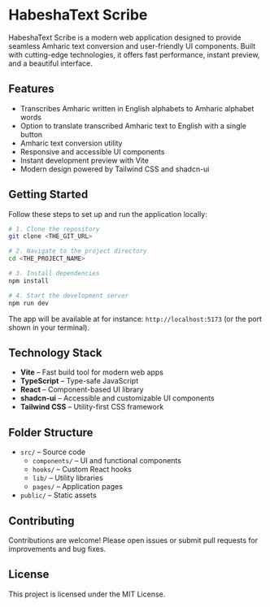 # HabeshaText Scribe

HabeshaText Scribe is a modern web application designed to provide seamless Amharic text conversion and user-friendly UI components. Built with cutting-edge technologies, it offers fast performance, instant preview, and a beautiful interface.

## Features

- Transcribes Amharic written in English alphabets to Amharic alphabet words
- Option to translate transcribed Amharic text to English with a single button
- Amharic text conversion utility
- Responsive and accessible UI components
- Instant development preview with Vite
- Modern design powered by Tailwind CSS and shadcn-ui

## Getting Started

Follow these steps to set up and run the application locally:

```sh
# 1. Clone the repository
git clone <THE_GIT_URL>

# 2. Navigate to the project directory
cd <THE_PROJECT_NAME>

# 3. Install dependencies
npm install

# 4. Start the development server
npm run dev
```

The app will be available at for instance: `http://localhost:5173` (or the port shown in your terminal).

## Technology Stack

- **Vite** – Fast build tool for modern web apps
- **TypeScript** – Type-safe JavaScript
- **React** – Component-based UI library
- **shadcn-ui** – Accessible and customizable UI components
- **Tailwind CSS** – Utility-first CSS framework

## Folder Structure

- `src/` – Source code
  - `components/` – UI and functional components
  - `hooks/` – Custom React hooks
  - `lib/` – Utility libraries
  - `pages/` – Application pages
- `public/` – Static assets

## Contributing

Contributions are welcome! Please open issues or submit pull requests for improvements and bug fixes.

## License

This project is licensed under the MIT License.
